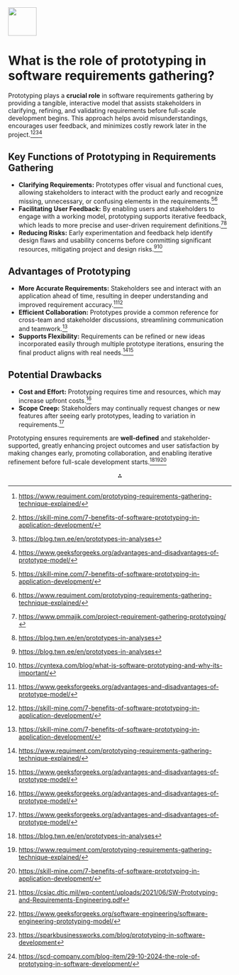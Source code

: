 <img src="https://r2cdn.perplexity.ai/pplx-full-logo-primary-dark%402x.png" style="height:64px;margin-right:32px"/>

# What is the role of prototyping in software requirements gathering?

Prototyping plays a **crucial role** in software requirements gathering by providing a tangible, interactive model that assists stakeholders in clarifying, refining, and validating requirements before full-scale development begins. This approach helps avoid misunderstandings, encourages user feedback, and minimizes costly rework later in the project.[^1][^2][^3][^4]

## Key Functions of Prototyping in Requirements Gathering

- **Clarifying Requirements:** Prototypes offer visual and functional cues, allowing stakeholders to interact with the product early and recognize missing, unnecessary, or confusing elements in the requirements.[^2][^1]
- **Facilitating User Feedback:** By enabling users and stakeholders to engage with a working model, prototyping supports iterative feedback, which leads to more precise and user-driven requirement definitions.[^5][^3]
- **Reducing Risks:** Early experimentation and feedback help identify design flaws and usability concerns before committing significant resources, mitigating project and design risks.[^3][^6]


## Advantages of Prototyping

- **More Accurate Requirements:** Stakeholders see and interact with an application ahead of time, resulting in deeper understanding and improved requirement accuracy.[^4][^2]
- **Efficient Collaboration:** Prototypes provide a common reference for cross-team and stakeholder discussions, streamlining communication and teamwork.[^2]
- **Supports Flexibility:** Requirements can be refined or new ideas incorporated easily through multiple prototype iterations, ensuring the final product aligns with real needs.[^1][^4]


## Potential Drawbacks

- **Cost and Effort:** Prototyping requires time and resources, which may increase upfront costs.[^4]
- **Scope Creep:** Stakeholders may continually request changes or new features after seeing early prototypes, leading to variation in requirements.[^4]

Prototyping ensures requirements are **well-defined** and stakeholder-supported, greatly enhancing project outcomes and user satisfaction by making changes early, promoting collaboration, and enabling iterative refinement before full-scale development starts.[^3][^1][^2]
<span style="display:none">[^10][^7][^8][^9]</span>

<div style="text-align: center">⁂</div>

[^1]: https://www.requiment.com/prototyping-requirements-gathering-technique-explained/

[^2]: https://skill-mine.com/7-benefits-of-software-prototyping-in-application-development/

[^3]: https://blog.twn.ee/en/prototypes-in-analyses

[^4]: https://www.geeksforgeeks.org/advantages-and-disadvantages-of-prototype-model/

[^5]: https://www.pmmajik.com/project-requirement-gathering-prototyping/

[^6]: https://cyntexa.com/blog/what-is-software-prototyping-and-why-its-important/

[^7]: https://www.geeksforgeeks.org/software-engineering/software-engineering-prototyping-model/

[^8]: https://sparkbusinessworks.com/blog/prototyping-in-software-development

[^9]: https://scd-company.com/blog-item/29-10-2024-the-role-of-prototyping-in-software-development/

[^10]: https://csiac.dtic.mil/wp-content/uploads/2021/06/SW-Prototyping-and-Requirements-Engineering.pdf

